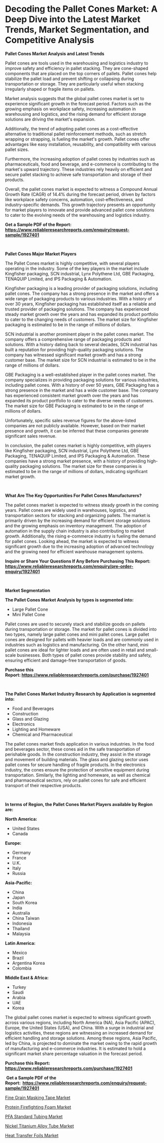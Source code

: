 <p><h1>Decoding the Pallet Cones Market: A Deep Dive into the Latest Market Trends, Market Segmentation, and Competitive Analysis</h1></p><p><strong>Pallet Cones Market Analysis and Latest Trends</strong></p>
<p><p>Pallet cones are tools used in the warehousing and logistics industry to improve safety and efficiency in pallet stacking. They are cone-shaped components that are placed on the top corners of pallets. Pallet cones help stabilize the pallet load and prevent shifting or collapsing during transportation or storage. They are particularly useful when stacking irregularly shaped or fragile items on pallets.</p><p>Market analysis suggests that the global pallet cones market is set to experience significant growth in the forecast period. Factors such as the growing emphasis on workplace safety, increasing automation in warehousing and logistics, and the rising demand for efficient storage solutions are driving the market's expansion.</p><p>Additionally, the trend of adopting pallet cones as a cost-effective alternative to traditional pallet reinforcement methods, such as stretch wrapping or strapping, is fueling the market's growth. Pallet cones offer advantages like easy installation, reusability, and compatibility with various pallet sizes.</p><p>Furthermore, the increasing adoption of pallet cones by industries such as pharmaceuticals, food and beverage, and e-commerce is contributing to the market's upward trajectory. These industries rely heavily on efficient and secure pallet stacking to achieve safe transportation and storage of their products.</p><p>Overall, the pallet cones market is expected to witness a Compound Annual Growth Rate (CAGR) of 14.4% during the forecast period, driven by factors like workplace safety concerns, automation, cost-effectiveness, and industry-specific demands. This growth trajectory presents an opportunity for market players to innovate and provide advanced pallet cone solutions to cater to the evolving needs of the warehousing and logistics industry.</p></p>
<p><strong>Get a Sample PDF of the Report:&nbsp; <a href="https://www.reliableresearchreports.com/enquiry/request-sample/1927401">https://www.reliableresearchreports.com/enquiry/request-sample/1927401</a></strong></p>
<p>&nbsp;</p>
<p><strong>Pallet Cones Major Market Players</strong></p>
<p><p>The Pallet Cones market is highly competitive, with several players operating in the industry. Some of the key players in the market include Kingfisher packaging, SCN industrial, Lynx Polythene Ltd, GBE Packaging, TENAQUIP Limited, and IPS Packaging & Automation.</p><p>Kingfisher packaging is a leading provider of packaging solutions, including pallet cones. The company has a strong presence in the market and offers a wide range of packaging products to various industries. With a history of over 30 years, Kingfisher packaging has established itself as a reliable and trusted provider of packaging solutions. The company has experienced steady market growth over the years and has expanded its product portfolio to cater to the changing needs of customers. The market size for Kingfisher packaging is estimated to be in the range of millions of dollars.</p><p>SCN industrial is another prominent player in the pallet cones market. The company offers a comprehensive range of packaging products and solutions. With a history dating back to several decades, SCN industrial has built a reputation for providing high-quality packaging solutions. The company has witnessed significant market growth and has a strong customer base. The market size for SCN industrial is estimated to be in the range of millions of dollars.</p><p>GBE Packaging is a well-established player in the pallet cones market. The company specializes in providing packaging solutions for various industries, including pallet cones. With a history of over 50 years, GBE Packaging has a strong presence in the market and has a wide customer base. The company has experienced consistent market growth over the years and has expanded its product portfolio to cater to the diverse needs of customers. The market size for GBE Packaging is estimated to be in the range of millions of dollars.</p><p>Unfortunately, specific sales revenue figures for the above-listed companies are not publicly available. However, based on their market presence and growth, it can be inferred that these companies generate significant sales revenue.</p><p>In conclusion, the pallet cones market is highly competitive, with players like Kingfisher packaging, SCN industrial, Lynx Polythene Ltd, GBE Packaging, TENAQUIP Limited, and IPS Packaging & Automation. These companies have a strong market presence, with a history of providing high-quality packaging solutions. The market size for these companies is estimated to be in the range of millions of dollars, indicating significant market growth.</p></p>
<p>&nbsp;</p>
<p><strong>What Are The Key Opportunities For Pallet Cones Manufacturers?</strong></p>
<p><p>The pallet cones market is expected to witness steady growth in the coming years. Pallet cones are widely used in warehouses, logistics, and transportation sectors for stacking and organizing pallets. The market is primarily driven by the increasing demand for efficient storage solutions and the growing emphasis on inventory management. The adoption of automation in the supply chain industry is also contributing to market growth. Additionally, the rising e-commerce industry is fueling the demand for pallet cones. Looking ahead, the market is expected to witness significant growth due to the increasing adoption of advanced technology and the growing need for efficient warehouse management systems.</p></p>
<p><strong>Inquire or Share Your Questions If Any Before Purchasing This Report: <a href="https://www.reliableresearchreports.com/enquiry/pre-order-enquiry/1927401">https://www.reliableresearchreports.com/enquiry/pre-order-enquiry/1927401</a></strong></p>
<p>&nbsp;</p>
<p><strong>Market Segmentation</strong></p>
<p><strong>The Pallet Cones Market Analysis by types is segmented into:</strong></p>
<p><ul><li>Large Pallet Cone</li><li>Mini Pallet Cone</li></ul></p>
<p><p>Pallet cones are used to securely stack and stabilize goods on pallets during transportation or storage. The market for pallet cones is divided into two types, namely large pallet cones and mini pallet cones. Large pallet cones are designed for pallets with heavier loads and are commonly used in industries such as logistics and manufacturing. On the other hand, mini pallet cones are ideal for lighter loads and are often used in retail and small-scale businesses. Both types of pallet cones provide stability and safety, ensuring efficient and damage-free transportation of goods.</p></p>
<p><strong>Purchase this Report:&nbsp;<a href="https://www.reliableresearchreports.com/purchase/1927401">https://www.reliableresearchreports.com/purchase/1927401</a></strong></p>
<p>&nbsp;</p>
<p><strong>The Pallet Cones Market Industry Research by Application is segmented into:</strong></p>
<p><ul><li>Food and Beverages</li><li>Construction</li><li>Glass and Glazing</li><li>Electronics</li><li>Lighting and Homeware</li><li>Chemical and Pharmaceutical</li></ul></p>
<p><p>The pallet cones market finds application in various industries. In the food and beverages sector, these cones aid in the safe transportation of perishable goods. In the construction industry, they assist in the storage and movement of building materials. The glass and glazing sector uses pallet cones for secure handling of fragile products. In the electronics industry, the cones ensure the protection of sensitive equipment during transportation. Similarly, the lighting and homeware, as well as chemical and pharmaceutical sectors, rely on pallet cones for safe and efficient transport of their respective products.</p></p>
<p>&nbsp;</p>
<p><strong>In terms of Region, the Pallet Cones Market Players available by Region are:</strong></p>
<p>
    <p> <strong> North America: </strong>
        <ul>
            <li>United States</li>
            <li>Canada</li>
        </ul>
        </p> 
    <p> <strong> Europe: </strong>
        <ul>
            <li>Germany</li>
            <li>France</li>
            <li>U.K.</li>
            <li>Italy</li>
            <li>Russia</li>
        </ul>
        </p> 
    <p> <strong> Asia-Pacific: </strong>
        <ul>
            <li>China</li>
            <li>Japan</li>
            <li>South Korea</li>
            <li>India</li>
            <li>Australia</li>
            <li>China Taiwan</li>
            <li>Indonesia</li>
            <li>Thailand</li>
            <li>Malaysia</li>
        </ul>
        </p> 
    <p> <strong> Latin America: </strong>
        <ul>
            <li>Mexico</li>
            <li>Brazil</li>
            <li>Argentina Korea</li>
            <li>Colombia</li>
        </ul>
        </p> 
    <p> <strong> Middle East & Africa: </strong>
        <ul>
            <li>Turkey</li>
            <li>Saudi</li>
            <li>Arabia</li>
            <li>UAE</li>
            <li>Korea</li>
        </ul>
    </p>
    </p>
<p><p>The global pallet cones market is expected to witness significant growth across various regions, including North America (NA), Asia Pacific (APAC), Europe, the United States (USA), and China. With a surge in industrial and logistics activities, these regions are witnessing an increased demand for efficient handling and storage solutions. Among these regions, Asia Pacific, led by China, is projected to dominate the market owing to the rapid growth of manufacturing and e-commerce industries. It is estimated to hold a significant market share percentage valuation in the forecast period.</p></p>
<p><strong>Purchase this Report: <a href="https://www.reliableresearchreports.com/purchase/1927401">https://www.reliableresearchreports.com/purchase/1927401</a></strong></p>
<p>&nbsp;<strong>Get a Sample PDF of the Report:&nbsp;&nbsp;<a href="https://www.reliableresearchreports.com/enquiry/request-sample/1927401">https://www.reliableresearchreports.com/enquiry/request-sample/1927401</a></strong></p>
<p><strong></strong></p>
<p><p><a href="https://www.linkedin.com/pulse/fine-grain-masking-tape-market-research-report-unlocks-cylje/">Fine Grain Masking Tape Market</a></p><p><a href="https://medium.com/@debradaniels04/decoding-protein-firefighting-foam-market-metrics-market-share-trends-and-growth-patterns-945ad68a6520">Protein Firefighting Foam Market</a></p><p><a href="https://www.linkedin.com/pulse/pfa-standard-tubing-market-share-amp-new-trends-analysis-27lge/">PFA Standard Tubing Market</a></p><p><a href="https://www.linkedin.com/pulse/nickel-titanium-alloy-tube-market-size-share-global-analysis-tuyse/">Nickel Titanium Alloy Tube Market</a></p><p><a href="https://medium.com/@crystalellis1905/heat-transfer-foils-market-share-evolution-and-market-growth-trends-2023-2030-685804d16830">Heat Transfer Foils Market</a></p></p>